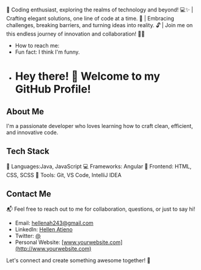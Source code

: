 🚀 Coding enthusiast, exploring the realms of technology and beyond! 💻✨ | Crafting elegant solutions, one line of code at a time. 🌟 | Embracing challenges, breaking barriers, and turning ideas into reality. 🔓  | Join me on this endless journey of innovation and collaboration! 🚀✨
- How to reach me: 
- Fun fact: I think I'm funny.
- # Hey there! 👋 Welcome to my GitHub Profile!

## About Me

I'm a passionate developer who loves learning how to craft clean, efficient, and innovative code. 

## Tech Stack

🚀 Languages:Java, JavaScript
💻 Frameworks: Angular
🎨 Frontend: HTML, CSS, SCSS
🔧 Tools: Git, VS Code, IntelliJ IDEA

## Contact Me

📬 Feel free to reach out to me for collaboration, questions, or just to say hi!

- Email: hellenah243@gmail.com
- LinkedIn: [Hellen Atieno](https://www.linkedin.com/in/hellen-atieno-0635b1190/)
- Twitter: [@](https://twitter.com/yourhandle)
- Personal Website: [www.yourwebsite.com](http://www.yourwebsite.com)

Let's connect and create something awesome together! 🌟


<!---
hellena254/hellena254 is a ✨ special ✨ repository because its `README.md` (this file) appears on your GitHub profile.
You can click the Preview link to take a look at your changes.
--->
